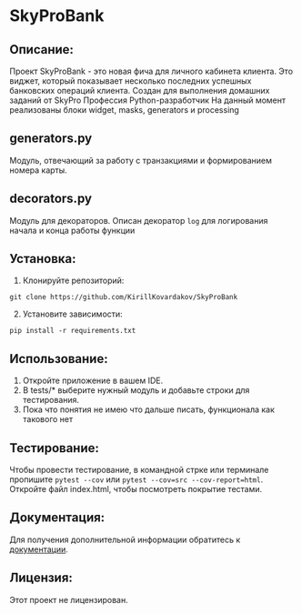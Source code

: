 # SkyProBank

## Описание:

Проект SkyProBank - это новая фича для личного кабинета клиента. Это виджет, который показывает несколько последних
успешных банковских операций клиента.
Создан для выполнения домашних заданий от SkyPro Профессия Python-разработчик
На данный момент реализованы блоки widget, masks, generators и processing

## generators.py

Модуль, отвечающий за работу с транзакциями и формированием номера карты.

## decorators.py

Модуль для декораторов. Описан декоратор ```log``` для логирования начала и конца работы функции

## Установка:

1. Клонируйте репозиторий:

```
git clone https://github.com/KirillKovardakov/SkyProBank
```

2. Установите зависимости:

```
pip install -r requirements.txt
```

## Использование:

1. Откройте приложение в вашем IDE.
2. В tests/* выберите нужный модуль и добавьте строки для тестирования.
3. Пока что понятия не имею что дальше писать, функционала как такового нет

## Тестирование:

Чтобы провести тестирование, в командной стрке или терминале пропишите
```pytest --cov``` или ```pytest --cov=src --cov-report=html```.
Откройте файл index.html, чтобы посмотреть покрытие тестами.

## Документация:

Для получения дополнительной информации обратитесь к [документации](docs/README.md).

## Лицензия:

Этот проект не лицензирован.